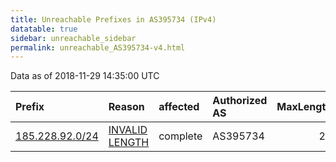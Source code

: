```yaml
---
title: Unreachable Prefixes in AS395734 (IPv4)
datatable: true
sidebar: unreachable_sidebar
permalink: unreachable_AS395734-v4.html
---
```


Data as of 2018-11-29 14:35:00 UTC


<div class="datatable-begin"></div>

| Prefix                                                   | Reason                                                                                                     | affected   | Authorized AS   |   MaxLength | Anchor                                         |   unreachable /24s |
|:---------------------------------------------------------|:-----------------------------------------------------------------------------------------------------------|:-----------|:----------------|------------:|:-----------------------------------------------|-------------------:|
| [185.228.92.0/24](https://stat.ripe.net/185.228.92.0/24) | [INVALID LENGTH](https://rpki-validator.ripe.net/announcement-preview?asn=AS395734&prefix=185.228.92.0/24) | complete   | AS395734        |          22 | [RIPE](unreachable_RIPE_NCC_RPKI_Root-v4.html) |                  1 |

<div class="datatable-end"></div>
